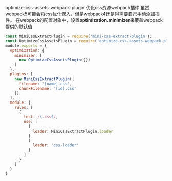 optimize-css-assets-webpack-plugin
优化css资源webpack插件
虽然webpack5可能会将css优化嵌入，但是webpack4还是得需要自己手动添加插件。
在webpack的配置对象中，设置**optimization.minimizer**来覆盖webpack提供的默认值
```js
const MiniCssExtractPlugin = require('mini-css-extract-plugin');
const OptimizeCssAssetsPlugin = require('optimize-css-assets-webpack-plugin');
module.exports = {
  optimization: {
    minimizer: [
      new OptimizeCssAssetsPlugin({})
    ]
  },
  plugins: [
    new MiniCssExtractPlugin({
      filename: '[name].css',
      chunkFilename: '[id].css'
    })
  ],
  module: {
    rules: [
      {
        test: /\.css$/,
        use: [
          {
            loader: MiniCssExtractPlugin.loader
          }
          {
            loader: 'css-loader'
          }
        ]
      }
    ]
  }
}
```